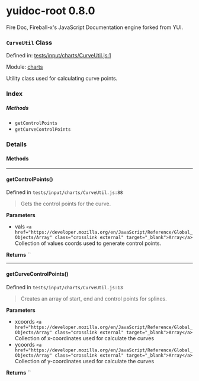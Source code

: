 
# yuidoc-root 0.8.0

Fire Doc, Fireball-x&#x27;s JavaScript Documentation engine forked from YUI.

### `CurveUtil` Class


Defined in: [tests/input/charts/CurveUtil.js:1](../files/tests/input/charts/CurveUtil.js.js)

Module: [charts](../modules/charts.md)




Utility class used for calculating curve points.

### Index



##### Methods


  - `getControlPoints`
  - `getCurveControlPoints`





### Details




<!-- Method Block -->
#### Methods



--------------------------
#### getControlPoints() 

Defined in `tests/input/charts/CurveUtil.js:88`



> Gets the control points for the curve.

**Parameters**
- vals `<a href="https://developer.mozilla.org/en/JavaScript/Reference/Global_Objects/Array" class="crosslink external" target="_blank">Array</a>` Collection of values coords used to generate control points.

**Returns**
`` 


--------------------------
#### getCurveControlPoints() 

Defined in `tests/input/charts/CurveUtil.js:13`



> Creates an array of start, end and control points for splines.

**Parameters**
- xcoords `<a href="https://developer.mozilla.org/en/JavaScript/Reference/Global_Objects/Array" class="crosslink external" target="_blank">Array</a>` Collection of x-coordinates used for calculate the curves
- ycoords `<a href="https://developer.mozilla.org/en/JavaScript/Reference/Global_Objects/Array" class="crosslink external" target="_blank">Array</a>` Collection of y-coordinates used for calculate the curves

**Returns**
`` 




